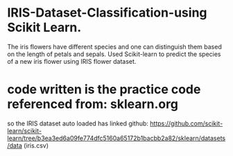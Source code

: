 # IRIS-Dataset-Classification-using Scikit Learn.
The iris flowers have different species and one can distinguish them based on the length of petals and sepals.
Used Scikit-learn to predict the species of a new iris flower using IRIS flower dataset.

# code written is the practice code referenced from: sklearn.org
so the IRIS dataset auto loaded has linked github: https://github.com/scikit-learn/scikit-learn/tree/b3ea3ed6a09fe774dfc5160a65172b1bacbb2a82/sklearn/datasets/data
(iris.csv)
